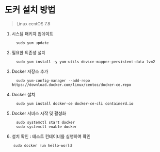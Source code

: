 # 도커 설치 방법
> Linux centOS 7.8

1. 시스템 패키지 업데이트
   ```
     sudo yum update
   ```
2. 필요한 의존성 설치
   ```
     sudo yum install -y yum-utils device-mapper-persistent-data lvm2
   ```
3. Docker 저장소 추가
   ```
     sudo yum-config-manager --add-repo https://download.docker.com/linux/centos/docker-ce.repo
   ```
4. Docker 설치
   ```
     sudo yum install docker-ce docker-ce-cli containerd.io
   ```
5. Docker 서비스 시작 및 활성화
   ```
     sudo systemctl start docker
     sudo systemctl enable docker
   ```
6. 설치 확인 : 테스트 컨테이너를 실행하여 확인
  ```
      sudo docker run hello-world
  ```
